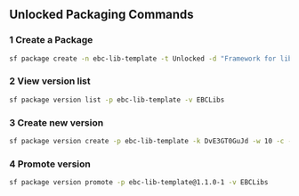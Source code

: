 ## Unlocked Packaging Commands

### 1 Create a Package
```sh
sf package create -n ebc-lib-template -t Unlocked -d "Framework for libraries" -r force-app/lib-template --no-namespace -v EBCLibs
```

### 2 View version list
````sh
sf package version list -p ebc-lib-template -v EBCLibs
````

### 3 Create new version
```sh
sf package version create -p ebc-lib-template -k DvE3GT0GuJd -w 10 -c -v EBCLibs
```

### 4 Promote version
```sh
sf package version promote -p ebc-lib-template@1.1.0-1 -v EBCLibs
```
